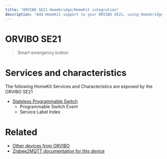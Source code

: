 ```yaml
---
title: "ORVIBO SE21 Homebridge/HomeKit integration"
description: "Add HomeKit support to your ORVIBO SE21, using Homebridge, Zigbee2MQTT and homebridge-z2m."
---
```

<!---
This file has been GENERATED using src/docgen/docgen.ts
DO NOT EDIT THIS FILE MANUALLY!
-->
# ORVIBO SE21
> Smart emergency button


# Services and characteristics
The following HomeKit Services and Characteristics are exposed by
the ORVIBO SE21

* [Stateless Programmable Switch](../../action.md)
  * Programmable Switch Event
  * Service Label Index


# Related
* [Other devices from ORVIBO](../index.md#orvibo)
* [Zigbee2MQTT documentation for this device](https://www.zigbee2mqtt.io/devices/SE21.html)